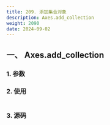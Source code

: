 ```yaml
---
title: 209. 添加集合对象
description: Axes.add_collection
weight: 2090
date: 2024-09-02
---
```

<style>
th, td {
  border: 1px solid rgb(190, 190, 190);
}
</style>


## 一、 Axes.add_collection


### 1. 参数




### 2. 使用



```python


```


### 3. 源码
```python

```




